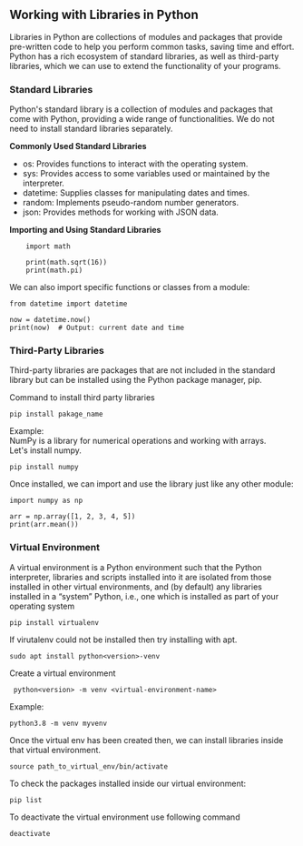 ## Working with Libraries in Python  
Libraries in Python are collections of modules and packages that provide pre-written code to help you perform common tasks, saving time and effort. Python has a rich ecosystem of standard libraries, as well as third-party libraries, which we can use to extend the functionality of your programs.  

### Standard Libraries

Python's standard library is a collection of modules and packages that come with Python, providing a wide range of functionalities. We do not need to install standard libraries separately.

**Commonly Used Standard Libraries**  

* os: Provides functions to interact with the operating system.  
* sys: Provides access to some variables used or maintained by the interpreter.  
* datetime: Supplies classes for manipulating dates and times.  
* random: Implements pseudo-random number generators.  
* json: Provides methods for working with JSON data.  

**Importing and Using Standard Libraries**
```
    import math  

    print(math.sqrt(16))  
    print(math.pi)  
```
We can also import specific functions or classes from a module:

```
from datetime import datetime

now = datetime.now()
print(now)  # Output: current date and time
```

### Third-Party Libraries
Third-party libraries are packages that are not included in the standard library but can be installed using the Python package manager, pip.

Command to install third party libraries
```
pip install pakage_name
```
Example:  
NumPy is a library for numerical operations and working with arrays.  
Let's install numpy.
```
pip install numpy
```
Once installed, we can import and use the library just like any other module:

```
import numpy as np

arr = np.array([1, 2, 3, 4, 5])
print(arr.mean())  
```

### Virtual Environment

A virtual environment is a Python environment such that the Python interpreter, libraries and scripts installed into it are isolated from those installed in other virtual environments, and (by default) any libraries installed in a “system” Python, i.e., one which is installed as part of your operating system

```
pip install virtualenv
```
If virutalenv could not be installed then try installing with apt.
```
sudo apt install python<version>-venv
```

Create a virtual environment
```
 python<version> -m venv <virtual-environment-name>
 ```

 Example:
 ```
 python3.8 -m venv myvenv
 ```

 Once the virtual env has been created then, we can install libraries inside that virtual environment.

 ```
 source path_to_virtual_env/bin/activate
 ```

 To check the packages installed inside our virtual environment:
 ```
 pip list
 ```

 To deactivate the virtual environment use following command
 ```
 deactivate
 ```
